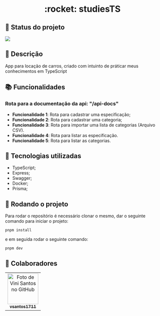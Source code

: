 <h1 align="center">:rocket: studiesTS</h1>

## :dart: Status do projeto

<img src="http://img.shields.io/static/v1?label=STATUS&message=MEUS%20ESTUDOS&color=BLUE&style=for-the-badge"/>

## :memo: Descrição

App para locação de carros, criado com intuinto de práticar meus conhecimentos em TypeScript

## :books: Funcionalidades

### Rota para a documentação da api: **"/api-docs"**

- <b>Funcionalidade 1</b>: Rota para cadastrar uma especificação;
- <b>Funcionalidade 2</b>: Rota para cadastrar uma categoria;
- <b>Funcionalidade 3</b>: Rota para importar uma lista de categorias (Arquivo CSV).
- <b>Funcionalidade 4</b>: Rota para listar as especificação.
- <b>Funcionalidade 5</b>: Rota para listar as categorias.

## :wrench: Tecnologias utilizadas

- TypeScript;
- Express;
- Swagger;
- Docker;
- Prisma;

## :rocket: Rodando o projeto

Para rodar o repositório é necessário clonar o mesmo, dar o seguinte comando para iniciar o projeto:

```
pnpm install
```

e em seguida rodar o seguinte comando:

```
pnpm dev
```

## :handshake: Colaboradores

<table>
  <tr>
    <td align="center">
      <a href="http://github.com/vsantos1711">
        <img src="https://avatars.githubusercontent.com/u/104466068?v=4" width="100px;" alt="Foto de Vini Santos no GitHub"/><br>
        <sub>
          <b>vsantos1711</b>
        </sub>
      </a>
    </td>
  </tr>
</table>

